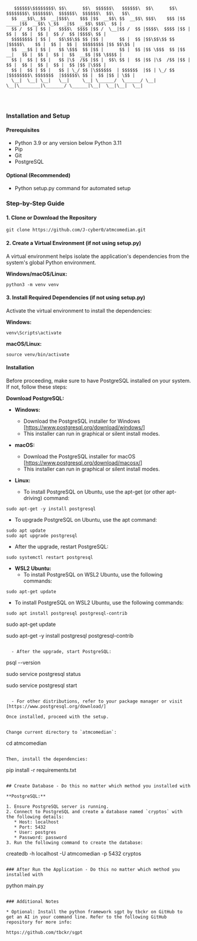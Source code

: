 ```

   $$$$$$\$$$$$$$$\ $$\      $$\  $$$$$$\   $$$$$$\  $$\      $$\ $$$$$$$$\ $$$$$$$\  $$$$$$\  $$$$$$\  $$\   $$\ 
  $$  __$$\__$$  __|$$$\    $$$ |$$  __$$\ $$  __$$\ $$$\    $$$ |$$  _____|$$  __$$\ \_$$  _|$$  __$$\ $$$\  $$ |
  $$ /  $$ | $$ |   $$$$\  $$$$ |$$ /  \__|$$ /  $$ |$$$$\  $$$$ |$$ |      $$ |  $$ |  $$ |  $$ /  $$ |$$$$\ $$ |
  $$$$$$$$ | $$ |   $$\$$\$$ $$ |$$ |      $$ |  $$ |$$\$$\$$ $$ |$$$$$\    $$ |  $$ |  $$ |  $$$$$$$$ |$$ $$\$$ |
  $$  __$$ | $$ |   $$ \$$$  $$ |$$ |      $$ |  $$ |$$ \$$$  $$ |$$  __|   $$ |  $$ |  $$ |  $$  __$$ |$$ \$$$$ |
  $$ |  $$ | $$ |   $$ |\$  /$$ |$$ |  $$\ $$ |  $$ |$$ |\$  /$$ |$$ |      $$ |  $$ |  $$ |  $$ |  $$ |$$ |\$$$ |
  $$ |  $$ | $$ |   $$ | \_/ $$ |\$$$$$$  | $$$$$$  |$$ | \_/ $$ |$$$$$$$$\ $$$$$$$  |$$$$$$\ $$ |  $$ |$$ | \$$ |
  \__|  \__| \__|   \__|     \__| \______/  \______/ \__|     \__|\________|\_______/ \______|\__|  \__|\__|  \__|
                                                                                                                  
                                                                                                                  
                                                                                                                 
```

### Installation and Setup

#### Prerequisites

* Python 3.9 or any version below Python 3.11
* Pip
* Git
* PostgreSQL


#### Optional (Recommended)

* Python setup.py command for automated setup

### Step-by-Step Guide

#### 1. Clone or Download the Repository
```
git clone https://github.com/J-cyber0/atmcomedian.git
```

#### 2. Create a Virtual Environment (if not using setup.py)

A virtual environment helps isolate the application's dependencies from the system's global Python environment.

**Windows/macOS/Linux:**
```
python3 -m venv venv
```

#### 3. Install Required Dependencies (if not using setup.py)

Activate the virtual environment to install the dependencies:

**Windows:**
```
venv\Scripts\activate
```

**macOS/Linux:**
```
source venv/bin/activate
```

#### Installation

Before proceeding, make sure to have PostgreSQL installed on your system. If not, follow these steps:

**Download PostgreSQL:**

- **Windows:**
  - Download the PostgreSQL installer for Windows [https://www.postgresql.org/download/windows/]
  - This installer can run in graphical or silent install modes.

- **macOS:**
  - Download the PostgreSQL installer for macOS [https://www.postgresql.org/download/macosx/]
  - This installer can run in graphical or silent install modes.
 
- **Linux:**
  - To install PostgreSQL on Ubuntu, use the apt-get (or other apt-driving) command:
```
sudo apt-get -y install postgresql
```

  - To upgrade PostgreSQL on Ubuntu, use the apt command:
```
sudo apt update
sudo apt upgrade postgresql
```

   - After the upgrade, restart PostgreSQL:
```
sudo systemctl restart postgresql
```

- **WSL2 Ubuntu:**
  - To install PostgreSQL on WSL2 Ubuntu, use the following commands:
```
sudo apt-get update
```

   - To install PostgreSQL on WSL2 Ubuntu, use the following commands:
```
sudo apt install postgresql postgresql-contrib
```

sudo apt-get update

sudo apt-get -y install postgresql postgresql-contrib
```

  - After the upgrade, start PostgreSQL:
```
psql --version
 
sudo service postgresql status
 
sudo service postgresql start
```

  - For other distributions, refer to your package manager or visit [https://www.postgresql.org/download/]

Once installed, proceed with the setup.


Change current directory to `atmcomedian`:
```
cd atmcomedian
```

Then, install the dependencies:

```
pip install -r requirements.txt
```

## Create Database - Do this no matter which method you installed with

**PostgreSQL:**

1. Ensure PostgreSQL server is running.
2. Connect to PostgreSQL and create a database named `cryptos` with the following details:
   * Host: localhost
   * Port: 5432
   * User: postgres
   * Password: password
3. Run the following command to create the database:
```
createdb -h localhost -U atmcomedian -p 5432 cryptos
```

### After Run the Application - Do this no matter which method you installed with
```
python main.py
```

### Additional Notes

* Optional: Install the python framework sgpt by tbckr on GitHub to get an AI in your command line. Refer to the following GitHub repository for more info:

https://github.com/tbckr/sgpt